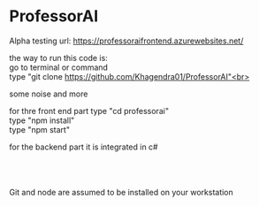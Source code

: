 # ProfessorAI

Alpha testing url: https://professoraifrontend.azurewebsites.net/

the way to run this code is:<br>
go to terminal or command <br>
type "git clone https://github.com/Khagendra01/ProfessorAI"<br>

some noise and more

for thre front end part
type "cd professorai"<br>
type "npm install"<br>
type "npm start"<br>


for the backend part
it is integrated in c# 

<br><br><br>
Git and node are assumed to be installed on your workstation
